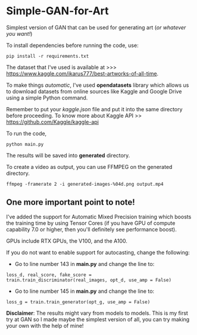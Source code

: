 # Simple-GAN-for-Art

Simplest version of GAN that can be used for generating art (_or whatever you want!_)

To install dependencies before running the code, use:
```
pip install -r requirements.txt
```

The dataset that I've used is available at >>> https://www.kaggle.com/ikarus777/best-artworks-of-all-time. 

To make things _automatic_, I've used **opendatasets** library which allows us to download datasets from online sources like Kaggle and Google Drive using a simple Python command.

Remember to put your _kaggle.json_ file and put it into the same directory before proceeding. To know more about Kaggle API >> https://github.com/Kaggle/kaggle-api

To run the code, 
```
python main.py
```

The results will be saved into **generated** directory.

To create a video as output, you can use FFMPEG on the generated directory.
```
ffmpeg -framerate 2 -i generated-images-%04d.png output.mp4
```

## One more important point to note!

I've added the support for Automatic Mixed Precision training which boosts the training time by using Tensor Cores (if you have GPU of compute capability 7.0 or higher, then you'll definitely see performance boost). 

GPUs include RTX GPUs, the V100, and the A100.

If you do not want to enable support for autocasting, change the following:

+ Go to line number 143 in **main.py** and change the line to:

```
loss_d, real_score, fake_score = train.train_discriminator(real_images, opt_d, use_amp = False)
```
+ Go to line number 145 in **main.py** and change the line to:

```
loss_g = train.train_generator(opt_g, use_amp = False)
```

**Disclaimer**: The results might vary from models to models. This is my first try at GAN so I made maybe the simplest version of all, you can try making your own with the help of mine! 
